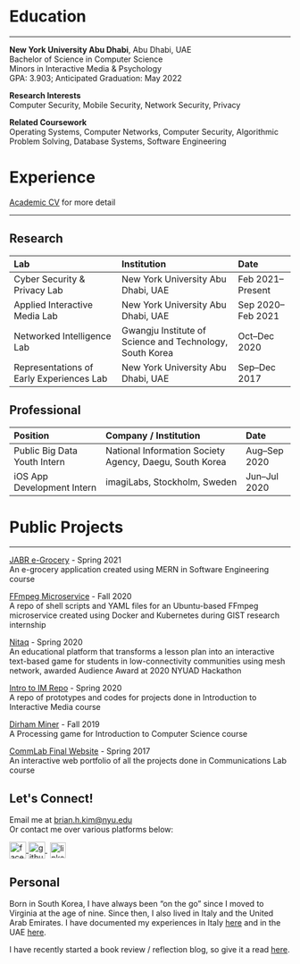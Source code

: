 # Education
* * *
**New York University Abu Dhabi**, Abu Dhabi, UAE  
Bachelor of Science in Computer Science  
Minors in Interactive Media & Psychology  
GPA: 3.903; Anticipated Graduation: May 2022

**Research Interests**  
Computer Security, Mobile Security, Network Security, Privacy
 
**Related Coursework**  
Operating Systems, Computer Networks, Computer Security, Algorithmic Problem Solving, Database Systems, Software Engineering

# Experience
[Academic CV](https://docs.google.com/document/d/1Js9eWiR65zJzN37uNUiyC9Zfmczm0dhxp_v35CGDFH8/edit?usp=sharing)
for more detail
* * *
## Research
| Lab                                      | Institution                                              | Date              |
|:-----------------------------------------|:---------------------------------------------------------|:------------------|
| Cyber Security & Privacy Lab             | New York University Abu Dhabi, UAE                       | Feb 2021–Present  
| Applied Interactive Media Lab            | New York University Abu Dhabi, UAE                       | Sep 2020–Feb 2021 
| Networked Intelligence Lab               | Gwangju Institute of Science and Technology, South Korea | Oct–Dec 2020      
| Representations of Early Experiences Lab | New York University Abu Dhabi, UAE                       | Sep–Dec 2017      

## Professional
| Position                     | Company / Institution                                   | Date         |
|:-----------------------------|:--------------------------------------------------------|:-------------|
| Public Big Data Youth Intern | National Information Society Agency, Daegu, South Korea | Aug–Sep 2020 
| iOS App Development Intern   | imagiLabs, Stockholm, Sweden                            | Jun–Jul 2020 

# Public Projects
* * *
[JABR e-Grocery](https://github.com/reem-hazim/JABR-eGrocery) - Spring 2021  
An e-grocery application created using MERN in Software Engineering course

[FFmpeg Microservice](https://github.com/briankim113/gist-internship) - Fall 2020  
A repo of shell scripts and YAML files for an Ubuntu-based FFmpeg microservice created using Docker and Kubernetes during GIST research internship

[Nitaq](https://github.com/nyuad-hackathon-2020/nitaq) - Spring 2020  
An educational platform that transforms a lesson plan into an interactive text-based game for students in low-connectivity communities using mesh network, awarded Audience Award at 2020 NYUAD Hackathon

[Intro to IM Repo](https://github.com/briankim113/Introduction-to-Interactive-Media) - Spring 2020  
A repo of prototypes and codes for  projects done in Introduction to Interactive Media course

[Dirham Miner](https://github.com/briankim113/introfinal) - Fall 2019  
A Processing game for Introduction to Computer Science course

[CommLab Final Website](http://hk247.nyuadim.com/index.html) - Spring 2017  
An interactive web portfolio of all the projects done in Communications Lab course


## Let's Connect!
Email me at brian.h.kim@nyu.edu  
Or contact me over various platforms below:

<p float="left">
  <a href="http://www.facebook.com/briankim113">
    <img src="https://image.flaticon.com/icons/png/512/25/25187.png" alt="facebook" width="30" height="30" style="vertical-align:middle">
  </a>
  <a href="http://www.github.com/briankim113">
    <img src="https://cdn.freebiesupply.com/logos/large/2x/github-icon-1-logo-png-transparent.png" alt="github" width="30" height="30" style="vertical-align:middle">
  </a>
  <a href="https://www.linkedin.com/in/briankim113">
    <img src="https://image.flaticon.com/icons/png/512/49/49656.png" alt="linkedin" width="28" height="28" style="padding-left:5px; vertical-align:middle">
  </a>
</p>


## Personal
Born in South Korea, I have always been “on the go” since I moved to Virginia at the age of nine. Since then, I also lived in Italy and the United Arab Emirates. I have documented my experiences in Italy [here](https://briankim113.wixsite.com/ciao-italia) and in the UAE [here](https://briankim113.wixsite.com/nyuad).

I have recently started a book review / reflection blog, so give it a read [here](https://brianreadsbooks.wordpress.com/).
